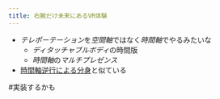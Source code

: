 ```yaml
---
title: 右腕だけ未来にあるVR体験
---
```


* *テレポーテーション*を*空間軸*ではなく*時間軸*でやるみたいな
  * *ディタッチャブルボディ*の時間版
  * *時間軸*の*マルチプレゼンス*
* [時間軸逆行による分身](%E6%99%82%E9%96%93%E8%BB%B8%E9%80%86%E8%A1%8C%E3%81%AB%E3%82%88%E3%82%8B%E5%88%86%E8%BA%AB.md)と似ている

\#実装するかも

